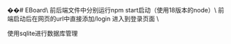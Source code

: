 ��#   E B o a r d \\
前后端文件中分别运行npm start启动（使用18版本的node）\\
前端启动后在网页的url中直接添加/login 进入到登录页面  \\

使用sqlite进行数据库管理
 
 
